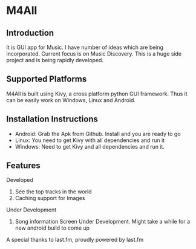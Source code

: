 M4All
=====

Introduction
------------
It is GUI app for Music. I have number of ideas which are being incorporated. Current focus is on Music Discovery. This is a huge side project and is being rapidly developed.

Supported Platforms
-------------------
M4All is built using Kivy, a cross platform python GUI framework. Thus it can be easily work on Windows, Linux and Android.

Installation Instructions
-------------------------

 - Android: Grab the Apk from Github. Install and you are ready to go
 - Linux: You need to get Kivy with all dependencies and run it
 - Windows: Need to get Kivy and all dependencies and run it.

Features
--------
Developed
 1. See the top tracks in the world
 2. Caching support for Images
 
Under Development
 1. Song information Screen Under Development. Might take a while for a new android build to come up


A special thanks to last.fm, proudly powered by last.fm

